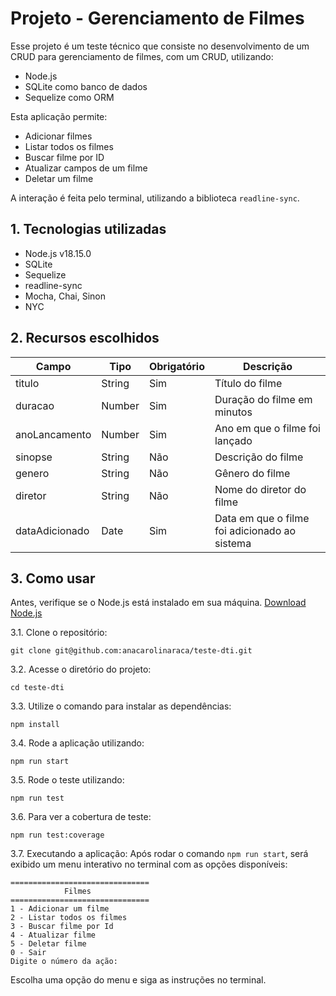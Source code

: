 # Projeto - Gerenciamento de Filmes
Esse projeto é um teste técnico que consiste no desenvolvimento de um CRUD para gerenciamento de filmes, com um CRUD, utilizando:
- Node.js 
- SQLite como banco de dados
- Sequelize como ORM

Esta aplicação permite:
- Adicionar filmes
- Listar todos os filmes
- Buscar filme por ID
- Atualizar campos de um filme
- Deletar um filme

A interação é feita pelo terminal, utilizando a biblioteca `readline-sync`.

## 1. Tecnologias utilizadas
- Node.js v18.15.0
- SQLite
- Sequelize
- readline-sync
- Mocha, Chai, Sinon
- NYC

## 2. Recursos escolhidos
| Campo | Tipo | Obrigatório | Descrição |
|-------|------|-------------|-----------|
| titulo | String | Sim | Título do filme |
| duracao | Number | Sim | Duração do filme em minutos |
| anoLancamento | Number | Sim | 	Ano em que o filme foi lançado |
| sinopse | String | Não | Descrição do filme |
| genero | String | Não | Gênero do filme |
| diretor | String | Não | Nome do diretor do filme |
| dataAdicionado | Date | Sim | Data em que o filme foi adicionado ao sistema |

## 3. Como usar
Antes, verifique se o Node.js está instalado em sua máquina.
[Download Node.js](https://nodejs.org/en/download/)

3.1. Clone o repositório:
```
git clone git@github.com:anacarolinaraca/teste-dti.git
```
3.2. Acesse o diretório do projeto:
```
cd teste-dti
```
3.3. Utilize o comando para instalar as dependências:
```
npm install
```
3.4. Rode a aplicação utilizando:
```
npm run start
```
3.5. Rode o teste utilizando:
```
npm run test
```
3.6. Para ver a cobertura de teste:
```
npm run test:coverage
```
3.7. Executando a aplicação:
Após rodar o comando `npm run start`, será exibido um menu interativo no terminal com as opções disponíveis:
```
===============================
            Filmes
===============================
1 - Adicionar um filme
2 - Listar todos os filmes
3 - Buscar filme por Id
4 - Atualizar filme
5 - Deletar filme
0 - Sair
Digite o número da ação:
```
Escolha uma opção do menu e siga as instruções no terminal.
